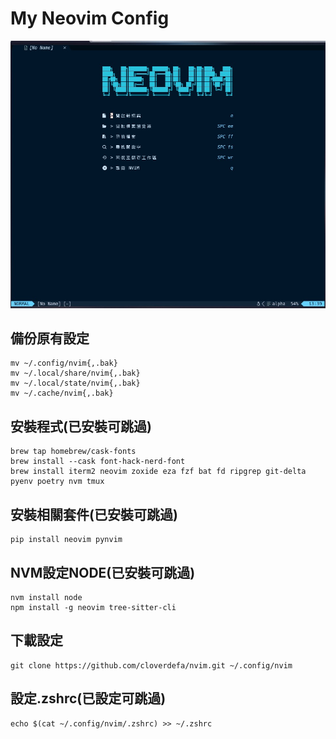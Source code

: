 # My Neovim Config

![image](https://github.com/cloverdefa/nvim/blob/main/cover.jpg)

## 備份原有設定

```Shell
mv ~/.config/nvim{,.bak}
mv ~/.local/share/nvim{,.bak}
mv ~/.local/state/nvim{,.bak}
mv ~/.cache/nvim{,.bak}
```

## 安裝程式(已安裝可跳過)

```Shell
brew tap homebrew/cask-fonts
brew install --cask font-hack-nerd-font
brew install iterm2 neovim zoxide eza fzf bat fd ripgrep git-delta pyenv poetry nvm tmux
```

## 安裝相關套件(已安裝可跳過)

```Shell
pip install neovim pynvim
```

## NVM設定NODE(已安裝可跳過)

```Shell
nvm install node
npm install -g neovim tree-sitter-cli

```

## 下載設定

```Shell
git clone https://github.com/cloverdefa/nvim.git ~/.config/nvim
```

## 設定.zshrc(已設定可跳過)

```Shell
echo $(cat ~/.config/nvim/.zshrc) >> ~/.zshrc
```
